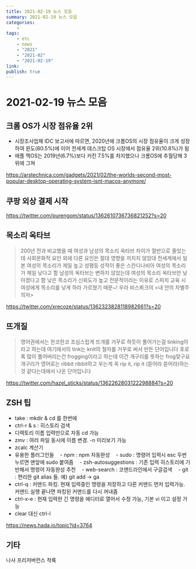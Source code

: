 ```yaml
---
title: 2021-02-19 뉴스 모음
summary: 2021-02-19 뉴스 모음
categories:
    - 
tags:
    - etc
    - news
    - "2021"
    - "2021-02"
    - "2021-02-19"
link: 
publish: true
---
```


# 2021-02-19 뉴스 모음

## 크롬 OS가 시장 점유율 2위

- 시장조사업체 IDC 보고서에 따르면, 2020년에 크롬OS의 시장 점유율이 크게 성장하여 윈도(80.5%)에 이어 전세계 데스크탑 OS 시장에서 점유율 2위(10.8%)가 됨
- 애플 맥OS는 2019년(6.7%)보다 커진 7.5%를 차지했으나 크롬OS에 추월당해 3위에 그쳐

<https://arstechnica.com/gadgets/2021/02/the-worlds-second-most-popular-desktop-operating-system-isnt-macos-anymore/>

## 쿠팡 외상 결제 시작

<https://twitter.com/purengom/status/1362610736736821252?s=20>

## 목소리 옥타브

> 200년 전과 비교했을 때 여성과 남성의 목소리 옥타브 차이가 절반으로 줄었는데 사회문화적 요인 외에 다른 요인은 절대 영향을 끼치지 않았대
> 전세계에서 일본 여성의 목소리가 제일 높고 성평등 성적이 좋은 스칸디나비아 여성의 목소리가 제일 낮다고 함
> 남성의 옥타브는 변하지 않았는데 여성의 목소리 옥타브만 낮아졌다고 함
> 낮은 목소리가 신뢰도가 높고 전문적이라는 이유로 스피치 교육 시 여성에게 목소리를 낮게 하라 가르쳤기 때문~!
> 우라 비스푀크의 <내 안의 차별주의자>

<https://twitter.com/xrecoze/status/1362323828118982661?s=20>

## 뜨개질

> 영어권에서는 한코한코 조심스럽게 뜨개를 거꾸로 하듯이 풀어가는걸 tinking이라고 하는데 여기에서의 tink는 knit의 철자를 거꾸로 써서 만든 단어입니다
> 호로록 많이 풀어버리는건 frogging이라고 하는데 이건 개구리를 뜻하는 frog맞구요 개구리가 영어로는 ribbit ribbit하고 우는게 꼭 rip it, rip it (뜯어라 뜯어라)하는것 같다는데에서 나온 단어입니다

<https://twitter.com/hazel_sticks/status/1362262803122298884?s=20>

## ZSH 팁

- take : mkdir & cd 를 한번에
- ctrl-r & s : 히스토리 검색
- 디렉토리 이름 입력만으로 자동 cd 가능
- zmv : 여러 파일 동시에 이름 변경. -n 미리보기 가능
- zcalc 계산기
- 유용한 플러그인들
ㅤ- npm : npm 자동완성
ㅤ- sudo : 명령어 입력시 esc 두번 누르면 맨앞에 sudo 붙여줌
ㅤ- zsh-autosuggestions : 기존 입력 히스토리에 기반해서 명령어 자동완성 추천
ㅤ- web-search : 코맨드라인에서 구글검색
ㅤ- git : 편리한 git alias 들. 예) git add → ga
- ctrl-q : 커맨드 파킹. 현재 입력중인 명령을 저장하고 다른 커맨드 먼저 입력가능. 커맨드 실행 끝나면 파킹된 커맨드를 다시 꺼내줌
- ctrl-x-e : 현재 입력한 긴 명령을 에디터로 열어서 수정 가능, 기본 vi 이고 설정 가능
- clear 대신 ctrl-l

<https://news.hada.io/topic?id=3764>

## 기타

나사 프리저버런스 착륙

